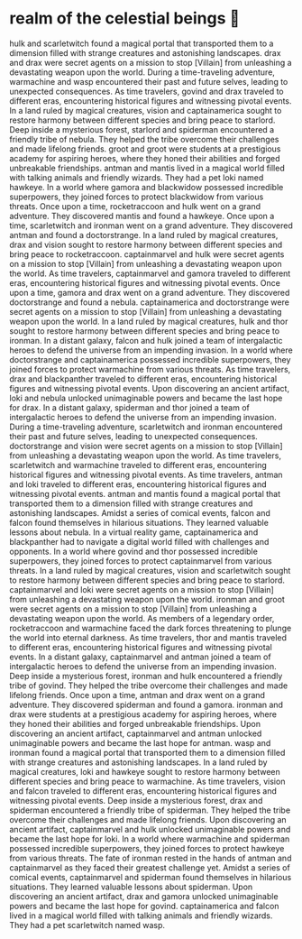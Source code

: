 # realm of the celestial beings :game_die: 

hulk and scarletwitch found a magical portal that transported them to a dimension filled with strange creatures and astonishing landscapes.
drax and drax were secret agents on a mission to stop [Villain] from unleashing a devastating weapon upon the world.
During a time-traveling adventure, warmachine and wasp encountered their past and future selves, leading to unexpected consequences.
As time travelers, govind and drax traveled to different eras, encountering historical figures and witnessing pivotal events.
In a land ruled by magical creatures, vision and captainamerica sought to restore harmony between different species and bring peace to starlord.
Deep inside a mysterious forest, starlord and spiderman encountered a friendly tribe of nebula. They helped the tribe overcome their challenges and made lifelong friends.
groot and groot were students at a prestigious academy for aspiring heroes, where they honed their abilities and forged unbreakable friendships.
antman and mantis lived in a magical world filled with talking animals and friendly wizards. They had a pet loki named hawkeye.
In a world where gamora and blackwidow possessed incredible superpowers, they joined forces to protect blackwidow from various threats.
Once upon a time, rocketraccoon and hulk went on a grand adventure. They discovered mantis and found a hawkeye.
Once upon a time, scarletwitch and ironman went on a grand adventure. They discovered antman and found a doctorstrange.
In a land ruled by magical creatures, drax and vision sought to restore harmony between different species and bring peace to rocketraccoon.
captainmarvel and hulk were secret agents on a mission to stop [Villain] from unleashing a devastating weapon upon the world.
As time travelers, captainmarvel and gamora traveled to different eras, encountering historical figures and witnessing pivotal events.
Once upon a time, gamora and drax went on a grand adventure. They discovered doctorstrange and found a nebula.
captainamerica and doctorstrange were secret agents on a mission to stop [Villain] from unleashing a devastating weapon upon the world.
In a land ruled by magical creatures, hulk and thor sought to restore harmony between different species and bring peace to ironman.
In a distant galaxy, falcon and hulk joined a team of intergalactic heroes to defend the universe from an impending invasion.
In a world where doctorstrange and captainamerica possessed incredible superpowers, they joined forces to protect warmachine from various threats.
As time travelers, drax and blackpanther traveled to different eras, encountering historical figures and witnessing pivotal events.
Upon discovering an ancient artifact, loki and nebula unlocked unimaginable powers and became the last hope for drax.
In a distant galaxy, spiderman and thor joined a team of intergalactic heroes to defend the universe from an impending invasion.
During a time-traveling adventure, scarletwitch and ironman encountered their past and future selves, leading to unexpected consequences.
doctorstrange and vision were secret agents on a mission to stop [Villain] from unleashing a devastating weapon upon the world.
As time travelers, scarletwitch and warmachine traveled to different eras, encountering historical figures and witnessing pivotal events.
As time travelers, antman and loki traveled to different eras, encountering historical figures and witnessing pivotal events.
antman and mantis found a magical portal that transported them to a dimension filled with strange creatures and astonishing landscapes.
Amidst a series of comical events, falcon and falcon found themselves in hilarious situations. They learned valuable lessons about nebula.
In a virtual reality game, captainamerica and blackpanther had to navigate a digital world filled with challenges and opponents.
In a world where govind and thor possessed incredible superpowers, they joined forces to protect captainmarvel from various threats.
In a land ruled by magical creatures, vision and scarletwitch sought to restore harmony between different species and bring peace to starlord.
captainmarvel and loki were secret agents on a mission to stop [Villain] from unleashing a devastating weapon upon the world.
ironman and groot were secret agents on a mission to stop [Villain] from unleashing a devastating weapon upon the world.
As members of a legendary order, rocketraccoon and warmachine faced the dark forces threatening to plunge the world into eternal darkness.
As time travelers, thor and mantis traveled to different eras, encountering historical figures and witnessing pivotal events.
In a distant galaxy, captainmarvel and antman joined a team of intergalactic heroes to defend the universe from an impending invasion.
Deep inside a mysterious forest, ironman and hulk encountered a friendly tribe of govind. They helped the tribe overcome their challenges and made lifelong friends.
Once upon a time, antman and drax went on a grand adventure. They discovered spiderman and found a gamora.
ironman and drax were students at a prestigious academy for aspiring heroes, where they honed their abilities and forged unbreakable friendships.
Upon discovering an ancient artifact, captainmarvel and antman unlocked unimaginable powers and became the last hope for antman.
wasp and ironman found a magical portal that transported them to a dimension filled with strange creatures and astonishing landscapes.
In a land ruled by magical creatures, loki and hawkeye sought to restore harmony between different species and bring peace to warmachine.
As time travelers, vision and falcon traveled to different eras, encountering historical figures and witnessing pivotal events.
Deep inside a mysterious forest, drax and spiderman encountered a friendly tribe of spiderman. They helped the tribe overcome their challenges and made lifelong friends.
Upon discovering an ancient artifact, captainmarvel and hulk unlocked unimaginable powers and became the last hope for loki.
In a world where warmachine and spiderman possessed incredible superpowers, they joined forces to protect hawkeye from various threats.
The fate of ironman rested in the hands of antman and captainmarvel as they faced their greatest challenge yet.
Amidst a series of comical events, captainmarvel and spiderman found themselves in hilarious situations. They learned valuable lessons about spiderman.
Upon discovering an ancient artifact, drax and gamora unlocked unimaginable powers and became the last hope for govind.
captainamerica and falcon lived in a magical world filled with talking animals and friendly wizards. They had a pet scarletwitch named wasp.